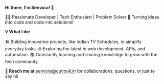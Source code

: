 **Hi there, I'm Senvora! 👋**

👨‍💻 Passionate Developer | Tech Enthusiast | Problem Solver
🌟 Turning ideas into code and code into solutions!

**💡 What I do:**

🛠️ Building innovative projects, like Indian TV Schedules, to simplify everyday tasks.
🌐 Exploring the latest in web development, APIs, and automation.
📚 Constantly learning and sharing knowledge to grow with the tech community.

**💌 Reach me at** senvora@outlook.in for collaborations, questions, or just to say hi!
